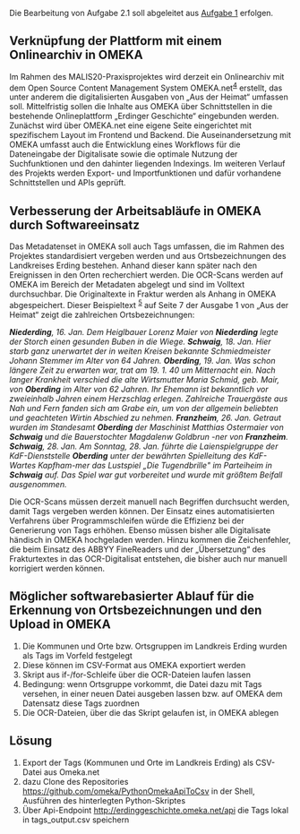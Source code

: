 
Die Bearbeitung von Aufgabe 2.1 soll abgeleitet aus <a href="https://github.com/waltraud-int/MALIS-20.3-WPM_T9_Sara_Melchior/blob/main/aufgabe_1.md">Aufgabe 1</a> erfolgen.

## Verknüpfung der Plattform mit einem Onlinearchiv in OMEKA

Im Rahmen des MALIS20-Praxisprojektes wird derzeit ein Onlinearchiv mit dem Open Source Content Management System OMEKA.net<sup>[4](#Fußnote4)</sup> erstellt, das unter anderem die digitalisierten Ausgaben von „Aus der Heimat“ umfassen soll. Mittelfristig sollen die Inhalte aus OMEKA über Schnittstellen in die bestehende Onlineplattform „Erdinger Geschichte“ eingebunden werden. Zunächst wird über OMEKA.net eine eigene Seite eingerichtet mit spezifischem Layout im Frontend und Backend. Die Auseinandersetzung mit OMEKA umfasst auch die Entwicklung eines Workflows für die Dateneingabe der Digitalisate sowie die optimale Nutzung der Suchfunktionen und den dahinter liegenden Indexings. Im weiteren Verlauf des Projekts werden Export- und Importfunktionen und dafür vorhandene Schnittstellen und APIs geprüft.

## Verbesserung der Arbeitsabläufe in OMEKA durch Softwareeinsatz

Das Metadatenset in OMEKA soll auch Tags umfassen, die im Rahmen des Projektes standardisiert vergeben werden und aus Ortsbezeichnungen des Landkreises Erding bestehen. Anhand dieser kann später nach den Ereignissen in den Orten recherchiert werden. 
Die OCR-Scans werden auf OMEKA im Bereich der Metadaten abgelegt und sind im Volltext durchsuchbar. Die Originaltexte in Fraktur werden als Anhang in OMEKA abgespeichert. Dieser Beispieltext <sup>[5](#Fußnote5)</sup> auf Seite 7 der Ausgabe 1 von „Aus der Heimat“ zeigt die zahlreichen Ortsbezeichnungen:

<i><b>Niederding</b>, 16. Jan. Dem Heiglbauer Lorenz Maier von <b>Niederding</b> legte der Storch einen gesunden Buben in die Wiege. <b>Schwaig</b>, 18. Jan. Hier starb ganz unerwartet der in weiten Kreisen bekannte Schmiedmeister Johann Stemmer im Alter von 64 Jahren. <b>Oberding</b>, 19. Jan. Was schon längere Zeit zu erwarten war, trat am 19. 1. 40 um Mitternacht ein. Nach langer Krankheit verschied die alte Wirtsmutter Maria Schmid, geb. Mair, von <b>Oberding</b> im Alter von 62 Jahren. Ihr Ehemann ist bekanntlich vor zweieinhalb Jahren einem Herzschlag erlegen. Zahlreiche Trauergäste aus Nah und Fern fanden sich am Grabe ein, um von der allgemein beliebten und geachteten Wirtin Abschied zu nehmen. <b>Franzheim</b>, 26. Jan. Getraut wurden im Standesamt <b>Oberding</b> der Maschinist Matthias Ostermaier von <b>Schwaig</b> und die Bauerstochter Magdalenw Goldbrun -ner von <b>Franzheim</b>. <b>Schwaig</b>, 28. Jan. Am Sonntag, 28. Jan. führte die Laienspielgruppe der KdF-Dienststelle <b>Oberding</b> unter der bewährten Spielleitung des KdF-Wartes Kapfham-mer das Lustspiel „Die Tugendbrille" im Parteiheim in <b>Schwaig</b> auf. Das Spiel war gut vorbereitet und wurde mit größtem Beifall ausgenommen. </i>

 

Die OCR-Scans müssen derzeit manuell nach Begriffen durchsucht werden, damit Tags vergeben werden können. Der Einsatz eines automatisierten Verfahrens über Programmschleifen würde die Effizienz bei der Generierung von Tags erhöhen. Ebenso müssen bisher alle Digitalisate händisch in OMEKA hochgeladen werden. Hinzu kommen die Zeichenfehler, die beim Einsatz des ABBYY FineReaders und der „Übersetzung“ des Frakturtextes in das OCR-Digitalisat entstehen, die bisher auch nur manuell korrigiert werden können. 

## Möglicher softwarebasierter Ablauf für die Erkennung von Ortsbezeichnungen und den Upload in OMEKA

1.	Die Kommunen und Orte bzw. Ortsgruppen im Landkreis Erding wurden als Tags im Vorfeld festgelegt
2.	Diese können im CSV-Format aus OMEKA exportiert werden
3.	Skript aus if-/for-Schleife über die OCR-Dateien laufen lassen
4.	Bedingung: wenn Ortsgruppe <xy> vorkommt, die Datei dazu mit Tags versehen, in einer neuen Datei ausgeben lassen bzw. auf OMEKA dem Datensatz diese Tags zuordnen
5.	Die OCR-Dateien, über die das Skript gelaufen ist, in OMEKA ablegen
 
## Lösung
 
1. Export der Tags (Kommunen und Orte im Landkreis Erding) als CSV-Datei aus Omeka.net
2. dazu Clone des Repositories https://github.com/omeka/PythonOmekaApiToCsv in der Shell, Ausführen des hinterlegten Python-Skriptes
3. Über Api-Endpoint http://erdinggeschichte.omeka.net/api die Tags lokal in tags_output.csv speichern
